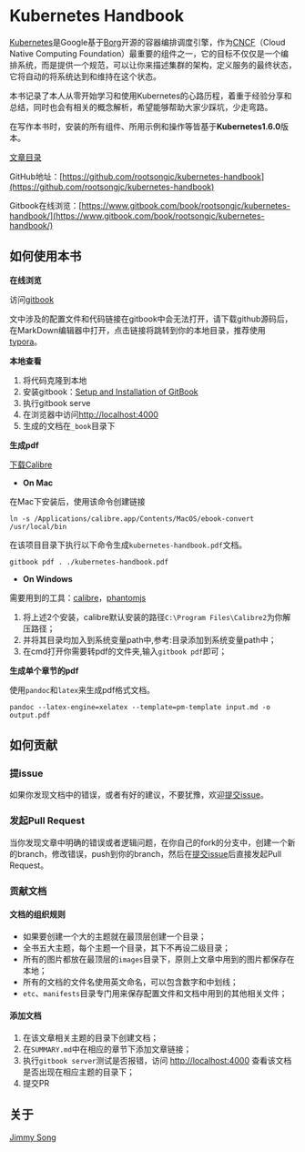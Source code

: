# Kubernetes Handbook

[Kubernetes](http://kubernetes.io)是Google基于[Borg](https://research.google.com/pubs/pub43438.html)开源的容器编排调度引擎，作为[CNCF](http://cncf.io)（Cloud Native Computing Foundation）最重要的组件之一，它的目标不仅仅是一个编排系统，而是提供一个规范，可以让你来描述集群的架构，定义服务的最终状态，它将自动的将系统达到和维持在这个状态。

本书记录了本人从零开始学习和使用Kubernetes的心路历程，着重于经验分享和总结，同时也会有相关的概念解析，希望能够帮助大家少踩坑，少走弯路。

在写作本书时，安装的所有组件、所用示例和操作等皆基于**Kubernetes1.6.0**版本。

[文章目录](SUMMARY.md)

GitHub地址：[https://github.com/rootsongjc/kubernetes-handbook](https://github.com/rootsongjc/kubernetes-handbook)

Gitbook在线浏览：[https://www.gitbook.com/book/rootsongjc/kubernetes-handbook/](https://www.gitbook.com/book/rootsongjc/kubernetes-handbook/)

## 如何使用本书

**在线浏览**

访问[gitbook](https://www.gitbook.com/book/rootsongjc/kubernetes-handbook/)

文中涉及的配置文件和代码链接在gitbook中会无法打开，请下载github源码后，在MarkDown编辑器中打开，点击链接将跳转到你的本地目录，推荐使用[typora](www.typorai.o)。

**本地查看**

1. 将代码克隆到本地
2. 安装gitbook：[Setup and Installation of GitBook](https://github.com/GitbookIO/gitbook/blob/master/docs/setup.md)
3. 执行gitbook serve
4. 在浏览器中访问[http://localhost:4000](http://localhost:4000)
5. 生成的文档在`_book`目录下

**生成pdf**

[下载Calibre](http://calibre-ebook.com/download)

* **On Mac**

在Mac下安装后，使用该命令创建链接

```
ln -s /Applications/calibre.app/Contents/MacOS/ebook-convert /usr/local/bin
```

在该项目目录下执行以下命令生成`kubernetes-handbook.pdf`文档。

```
gitbook pdf . ./kubernetes-handbook.pdf
```

* **On Windows**

需要用到的工具：[calibre](http://calibre-ebook.com/)，[phantomjs](http://phantomjs.org/download.html)

1. 将上述2个安装，calibre默认安装的路径`C:\Program Files\Calibre2`为你解压路径；
2. 并将其目录均加入到系统变量path中,参考:目录添加到系统变量path中；
3. 在cmd打开你需要转pdf的文件夹,输入`gitbook pdf`即可；

**生成单个章节的pdf**

使用`pandoc`和`latex`来生成pdf格式文档。

```shell
pandoc --latex-engine=xelatex --template=pm-template input.md -o output.pdf
```

## 如何贡献

### 提issue

如果你发现文档中的错误，或者有好的建议，不要犹豫，欢迎[提交issue](https://github.com/rootsongjc/kubernetes-handbook/issues/new)。

### 发起Pull Request

当你发现文章中明确的错误或者逻辑问题，在你自己的fork的分支中，创建一个新的branch，修改错误，push到你的branch，然后在[提交issue](https://github.com/rootsongjc/kubernetes-handbook/issues/new)后直接发起Pull Request。

### 贡献文档

#### 文档的组织规则

* 如果要创建一个大的主题就在最顶层创建一个目录；
* 全书五大主题，每个主题一个目录，其下不再设二级目录；
* 所有的图片都放在最顶层的`images`目录下，原则上文章中用到的图片都保存在本地；
* 所有的文档的文件名使用英文命名，可以包含数字和中划线；
* `etc`、`manifests`目录专门用来保存配置文件和文档中用到的其他相关文件；

#### 添加文档

1. 在该文章相关主题的目录下创建文档；
2. 在`SUMMARY.md`中在相应的章节下添加文章链接；
3. 执行`gitbook server`测试是否报错，访问 [http://localhost:4000](http://localhost:4000) 查看该文档是否出现在相应主题的目录下；
4. 提交PR

## 关于

[Jimmy Song](http://rootsongjc.github.io/about)

